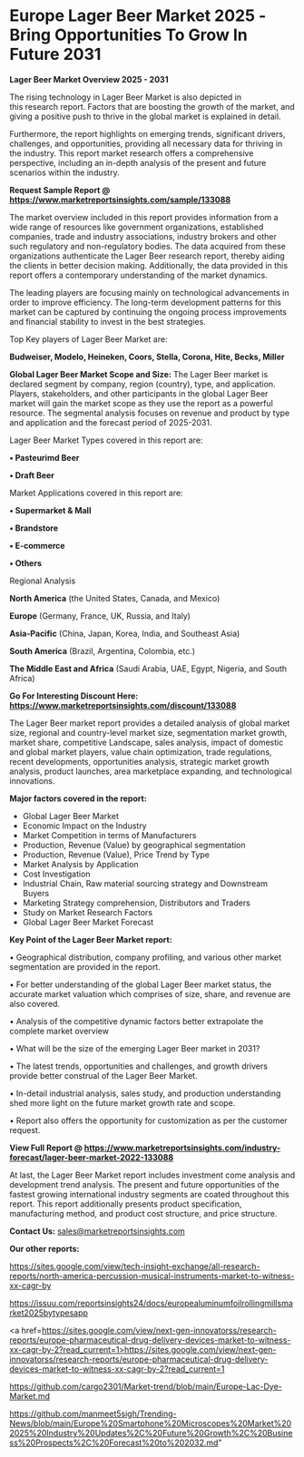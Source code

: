 # Europe Lager Beer Market 2025 -Bring Opportunities To Grow In Future 2031

<Strong> Lager Beer Market Overview 2025 - 2031</strong>

The rising technology in Lager Beer Market is also depicted in this research report. Factors that are boosting the growth of the market, and giving a positive push to thrive in the global market is explained in detail.

Furthermore, the report highlights on emerging trends, significant drivers, challenges, and opportunities, providing all necessary data for thriving in the industry. This report market research offers a comprehensive perspective, including an in-depth analysis of the present and future scenarios within the industry.

<strong>Request Sample Report @ <a href=https://www.marketreportsinsights.com/sample/133088>https://www.marketreportsinsights.com/sample/133088</a></strong>

The market overview included in this report provides information from a wide range of resources like government organizations, established companies, trade and industry associations, industry brokers and other such regulatory and non-regulatory bodies. The data acquired from these organizations authenticate the Lager Beer research report, thereby aiding the clients in better decision making. Additionally, the data provided in this report offers a contemporary understanding of the market dynamics.

The leading players are focusing mainly on technological advancements in order to improve efficiency. The long-term development patterns for this market can be captured by continuing the ongoing process improvements and financial stability to invest in the best strategies.

Top Key players of Lager Beer Market are:

<strong>Budweiser, Modelo, Heineken, Coors, Stella, Corona, Hite, Becks, Miller</strong>

<strong><b>Global Lager Beer Market Scope and Size:</b></strong>
The Lager Beer market is declared segment by company, region (country), type, and application. Players, stakeholders, and other participants in the global Lager Beer market will gain the market scope as they use the report as a powerful resource. The segmental analysis focuses on revenue and product by type and application and the forecast period of 2025-2031.

Lager Beer Market Types covered in this report are:

<strong>• Pasteurimd Beer

• Draft Beer</strong>

Market Applications covered in this report are:

<strong>• Supermarket & Mall

• Brandstore

• E-commerce

• Others</strong> 

Regional Analysis

<strong>North America</strong> (the United States, Canada, and Mexico)

<strong>Europe</strong> (Germany, France, UK, Russia, and Italy)

<strong>Asia-Pacific</strong> (China, Japan, Korea, India, and Southeast Asia)

<strong>South America</strong> (Brazil, Argentina, Colombia, etc.)

<strong>The Middle East and Africa</strong> (Saudi Arabia, UAE, Egypt, Nigeria, and South Africa)

<strong>Go For Interesting Discount Here: <a href=https://www.marketreportsinsights.com/discount/133088>https://www.marketreportsinsights.com/discount/133088</a></strong>

The Lager Beer market report provides a detailed analysis of global market size, regional and country-level market size, segmentation market growth, market share, competitive Landscape, sales analysis, impact of domestic and global market players, value chain optimization, trade regulations, recent developments, opportunities analysis, strategic market growth analysis, product launches, area marketplace expanding, and technological innovations.

<strong><b>Major factors covered in the report:</b></strong>
<ul>
  <li>Global Lager Beer Market </li>
  <li>Economic Impact on the Industry</li>
  <li>Market Competition in terms of Manufacturers</li>
  <li>Production, Revenue (Value) by geographical segmentation</li>
  <li>Production, Revenue (Value), Price Trend by Type</li>
  <li>Market Analysis by Application</li>
  <li>Cost Investigation</li>
  <li>Industrial Chain, Raw material sourcing strategy and Downstream Buyers</li>
  <li>Marketing Strategy comprehension, Distributors and Traders</li>
  <li>Study on Market Research Factors</li>
  <li>Global Lager Beer Market Forecast</li>
</ul>

<strong><b>Key Point of the Lager Beer Market report:</b></strong>

• Geographical distribution, company profiling, and various other market segmentation are provided in the report.

• For better understanding of the global Lager Beer market status, the accurate market valuation which comprises of size, share, and revenue are also covered.

• Analysis of the competitive dynamic factors better extrapolate the complete market overview

• What will be the size of the emerging Lager Beer market in 2031?

• The latest trends, opportunities and challenges, and growth drivers provide better construal of the Lager Beer Market.

• In-detail industrial analysis, sales study, and production understanding shed more light on the future market growth rate and scope.

• Report also offers the opportunity for customization as per the customer request.

<strong><b>View Full Report @ <a href=https://www.marketreportsinsights.com/industry-forecast/lager-beer-market-2022-133088>https://www.marketreportsinsights.com/industry-forecast/lager-beer-market-2022-133088</a></b></strong>


At last, the Lager Beer Market report includes investment come analysis and development trend analysis. The present and future opportunities of the fastest growing international industry segments are coated throughout this report. This report additionally presents product specification, manufacturing method, and product cost structure, and price structure.

<strong>Contact Us:</strong>
sales@marketreportsinsights.com

<strong>Our other reports:</strong>

<a href=https://sites.google.com/view/tech-insight-exchange/all-research-reports/north-america-percussion-musical-instruments-market-to-witness-xx-cagr-by>https://sites.google.com/view/tech-insight-exchange/all-research-reports/north-america-percussion-musical-instruments-market-to-witness-xx-cagr-by</a>

<a href=https://issuu.com/reportsinsights24/docs/europealuminumfoilrollingmillsmarket2025bytypesapp>https://issuu.com/reportsinsights24/docs/europealuminumfoilrollingmillsmarket2025bytypesapp</a>

<a href=https://sites.google.com/view/next-gen-innovatorss/research-reports/europe-pharmaceutical-drug-delivery-devices-market-to-witness-xx-cagr-by-2?read_current=1>https://sites.google.com/view/next-gen-innovatorss/research-reports/europe-pharmaceutical-drug-delivery-devices-market-to-witness-xx-cagr-by-2?read_current=1</a>

<a href=https://github.com/cargo2301/Market-trend/blob/main/Europe-Lac-Dye-Market.md>https://github.com/cargo2301/Market-trend/blob/main/Europe-Lac-Dye-Market.md</a>

<a href=https://github.com/manmeet5sigh/Trending-News/blob/main/Europe%20Smartphone%20Microscopes%20Market%202025%20Industry%20Updates%2C%20Future%20Growth%2C%20Business%20Prospects%2C%20Forecast%20to%202032.md>https://github.com/manmeet5sigh/Trending-News/blob/main/Europe%20Smartphone%20Microscopes%20Market%202025%20Industry%20Updates%2C%20Future%20Growth%2C%20Business%20Prospects%2C%20Forecast%20to%202032.md</a>"
